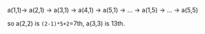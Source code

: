 a(1,1)-> a(2,1) -> a(3,1) -> a(4,1) -> a(5,1) 
-> ... 
-> a(1,5) -> ... -> a(5,5)

so a(2,2) is `(2-1)*5+2`=7th, a(3,3) is 13th.
